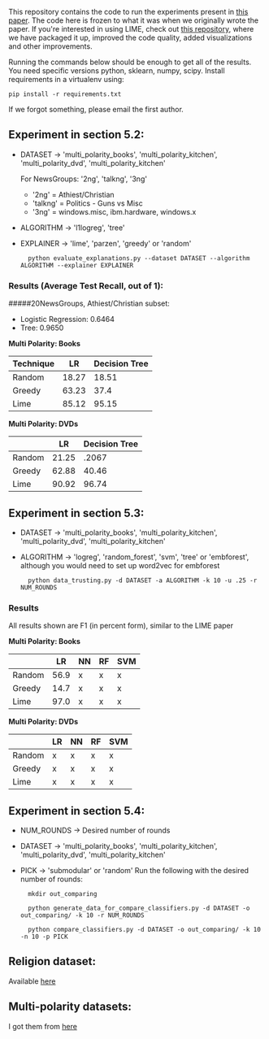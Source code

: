 This repository contains the code to run the experiments present in [this paper](http://arxiv.org/abs/1602.04938). The code here is frozen to what it was when we originally wrote the paper. If you're interested in using LIME, check out [this repository](https://github.com/marcotcr/lime), where we have packaged it up, improved the code quality, added visualizations and other improvements.

Running the commands below should be enough to get all of the results. You need specific versions python, sklearn, numpy, scipy. Install requirements in a virtualenv using:

`pip install -r requirements.txt`

If we forgot something, please email the first author. 

## Experiment in section 5.2:
- DATASET -> 'multi_polarity_books', 'multi_polarity_kitchen', 'multi_polarity_dvd', 'multi_polarity_kitchen' 

  For NewsGroups: '2ng', 'talkng', '3ng'
  
  - '2ng' = Athiest/Christian
  - 'talkng' = Politics - Guns vs Misc
  - '3ng' = windows.misc, ibm.hardware, windows.x
- ALGORITHM -> 'l1logreg', 'tree'
- EXPLAINER -> 'lime', 'parzen', 'greedy' or 'random'
    
        python evaluate_explanations.py --dataset DATASET --algorithm ALGORITHM --explainer EXPLAINER 
### Results (Average Test Recall, out of 1): 
#####20NewsGroups, Athiest/Christian subset: 
 - Logistic Regression: 0.6464
 - Tree: 0.9650

  **Multi Polarity: Books**

| Technique | LR  |  Decision Tree  |
|-----------|-------|--------------- |
| Random    | 18.27 | 18.51 |
| Greedy    | 63.23  | 37.4 | 
| Lime      | 85.12  | 95.15 |


**Multi Polarity: DVDs**

|  | LR     | Decision Tree           |
|-----------|-------|----------|
| Random    | 21.25 | .2067 | 
| Greedy    | 62.88 | 40.46 | 
| Lime    | 90.92 | 96.74 |

## Experiment in section 5.3:
- DATASET -> 'multi_polarity_books', 'multi_polarity_kitchen', 'multi_polarity_dvd', 'multi_polarity_kitchen'
- ALGORITHM -> 'logreg', 'random_forest', 'svm', 'tree' or 'embforest', although you would need to set up word2vec for embforest

        python data_trusting.py -d DATASET -a ALGORITHM -k 10 -u .25 -r NUM_ROUNDS

### Results
All results shown are F1 (in percent form), similar to the LIME paper

**Multi Polarity: Books**

|  | LR     | NN            | RF            | SVM           |
|-----------|-------|---------------|---------------|---------------|
| Random    | 56.9 | x | x | x |
| Greedy    | 14.7  | x | x | x |
| Lime      | 97.0  | x | x | x |

**Multi Polarity: DVDs**

|  | LR     | NN            | RF            | SVM           |
|-----------|-------|---------------|---------------|---------------|
| Random    | x | x | x | x |
| Greedy    | x | x | x | x |
| Lime      | x | x | x | x |

## Experiment in section 5.4:
- NUM_ROUNDS -> Desired number of rounds
- DATASET -> 'multi_polarity_books', 'multi_polarity_kitchen', 'multi_polarity_dvd', 'multi_polarity_kitchen'
- PICK -> 'submodular' or 'random'
Run the following with the desired number of rounds:

        mkdir out_comparing

        python generate_data_for_compare_classifiers.py -d DATASET -o out_comparing/ -k 10 -r NUM_ROUNDS

        python compare_classifiers.py -d DATASET -o out_comparing/ -k 10 -n 10 -p PICK


## Religion dataset:
Available [here](https://github.com/marcotcr/lime-experiments/blob/master/religion_dataset.tar.gz)

## Multi-polarity datasets:
I got them from [here](https://www.cs.jhu.edu/~mdredze/datasets/sentiment/)
